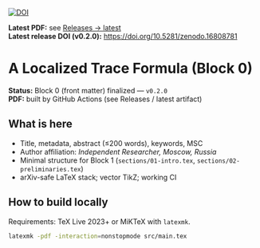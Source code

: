 [![DOI](https://zenodo.org/badge/DOI/10.5281/zenodo.16798535.svg)](https://doi.org/10.5281/zenodo.16798535)

**Latest PDF:** see [Releases → latest](../../releases/latest)  
**Latest release DOI (v0.2.0):** https://doi.org/10.5281/zenodo.16808781

# A Localized Trace Formula (Block 0)

**Status:** Block 0 (front matter) finalized — `v0.2.0`  
**PDF:** built by GitHub Actions (see Releases / latest artifact)

## What is here
- Title, metadata, abstract (≤200 words), keywords, MSC
- Author affiliation: *Independent Researcher, Moscow, Russia*
- Minimal structure for Block 1 (`sections/01-intro.tex`, `sections/02-preliminaries.tex`)
- arXiv-safe LaTeX stack; vector TikZ; working CI

## How to build locally
Requirements: TeX Live 2023+ or MiKTeX with `latexmk`.

```bash
latexmk -pdf -interaction=nonstopmode src/main.tex
